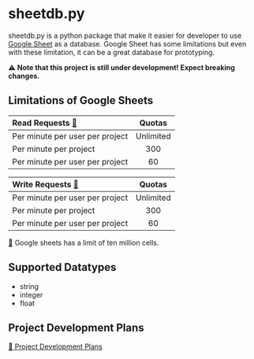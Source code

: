 # sheetdb.py
sheetdb.py is a python package that make it easier for developer to use [Google Sheet](https://www.google.com/sheets/about/) as a database. Google Sheet has some limitations but even with these limitation, it can be a great database for prototyping.

⚠️ **Note that this project is still under development! Expect breaking changes.**

## Limitations of Google Sheets

| Read Requests [🔗](https://developers.google.com/sheets/api/limits) | Quotas |
| :---         |     :---:      |
| Per minute per user per project | Unlimited |
| Per minute per project | 300 |
| Per minute per user per project | 60|

| Write Requests [🔗](https://developers.google.com/sheets/api/limits) | Quotas |
| :---         |     :---:      |
| Per minute per user per project | Unlimited |
| Per minute per project | 300 |
| Per minute per user per project | 60|

[🔗](https://workspaceupdates.googleblog.com/2022/03/ten-million-cells-google-sheets.html#:~:text=We've%20increased%20the%20cell,%2C%20existing%2C%20and%20imported%20files.) Google sheets has a limit of ten million cells.

## Supported Datatypes
- string
- integer
- float

## Project Development Plans
[🔗 Project Development Plans](https://github.com/users/SarwinR/projects/1)
